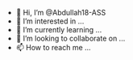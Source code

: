 - 👋 Hi, I’m @Abdullah18-ASS
- 👀 I’m interested in ...
- 🌱 I’m currently learning ...
- 💞️ I’m looking to collaborate on ...
- 📫 How to reach me ...

<!---
Abdullah18-ASS/Abdullah18-ASS is a ✨ special ✨ repository because its `README.md` (this file) appears on your GitHub profile.
You can click the Preview link to take a look at your changes.
--->
